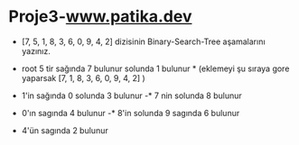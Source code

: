# Proje3-www.patika.dev

* [7, 5, 1, 8, 3, 6, 0, 9, 4, 2] dizisinin Binary-Search-Tree aşamalarını yazınız.

* root 5 tir sağında 7 bulunur solunda 1 bulunur  * (eklemeyi şu sıraya gore yaparsak [7, 1, 8, 3, 6, 0, 9, 4, 2] )

* 1'in sağında 0 solunda 3 bulunur     -* 7 nin solunda 8 bulunur
* 0'ın sagında 4 bulunur               -* 8'in solunda 9 sagında 6 bulunur
* 4'ün sagında 2 bulunur

